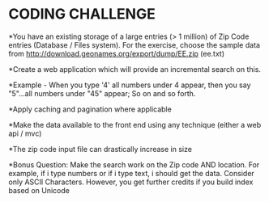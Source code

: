# CODING CHALLENGE #

*You have an existing storage of a large entries (> 1 million) of Zip Code entries (Database / Files system). For the exercise, choose the sample data from http://download.geonames.org/export/dump/EE.zip (ee.txt)

*Create a web application which will provide an incremental search on this.

*Example - When you type '4' all numbers under 4 appear, then you say "5"...all numbers under "45" appear; So on and so forth.

*Apply caching and pagination where applicable

*Make the data available to the front end using any technique (either a web api / mvc)

*The zip code input file can drastically increase in size

*Bonus Question: Make the search work on the Zip code AND location. For example, if i type numbers or if i type text, i should get the data. Consider only ASCII Characters. However, you get further credits if you build index based on Unicode